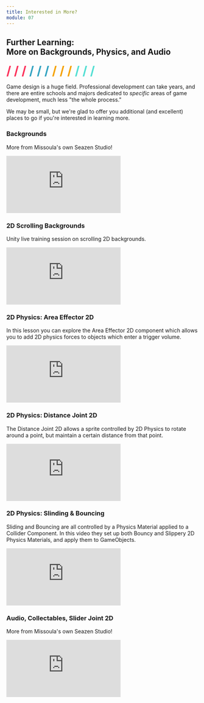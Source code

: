 ```yaml
---
title: Interested in More?
module: 07
---
```


## Further Learning:<br />More on Backgrounds, Physics, and Audio
<span style="color: #FC315A; font-size: xx-large; font-weight: bold">/ / / </span>
<span style="color: #33A3C1; font-size: xx-large; font-weight: bold">/ / / </span>
<span style="color: #F5A205; font-size: xx-large; font-weight: bold">/ / / </span>
<span style="color: #53DFD3; font-size: xx-large; font-weight: bold">/ / /</span>

Game design is a huge field. Professional development can take years, and there are entire schools and majors dedicated to _specific_ areas of game development, much less "the whole process."

We may be small, but we're glad to offer you additional (and excellent) places to go if you're interested in learning more.


### Backgrounds
More from Missoula's own Seazen Studio!

<div class="embed-responsive embed-responsive-16by9"><iframe class="embed-responsive-item" src="https://www.youtube.com/embed/uB8yTtmRiRg?list=PLGpqh3JS7l9LJMq8BAR0f-0qVYXggEc5z&v=uB8yTtmRiRg" frameborder="0" allowfullscreen></iframe></div>


### 2D Scrolling Backgrounds
Unity live training session on scrolling 2D backgrounds.

<div class="embed-responsive embed-responsive-16by9"><iframe class="embed-responsive-item" src="https://www.youtube.com/embed/GtNW9uD94uc?rel=0" frameborder="0" allowfullscreen></iframe></div>


### 2D Physics: Area Effector 2D
In this lesson you can explore the Area Effector 2D component which allows you to add 2D physics forces to objects which enter a trigger volume.

<div class="embed-responsive embed-responsive-16by9"><iframe class="embed-responsive-item" src="https://www.youtube.com/embed/hgUqhsAzGWs?rel=0" frameborder="0" allowfullscreen></iframe></div>


### 2D Physics: Distance Joint 2D
The Distance Joint 2D allows a sprite controlled by 2D Physics to rotate around a point, but maintain a certain distance from that point.

<div class="embed-responsive embed-responsive-16by9"><iframe class="embed-responsive-item" src="https://www.youtube.com/embed/wpd2W3bIwx4?rel=0" frameborder="0" allowfullscreen></iframe></div>


### 2D Physics: Slinding & Bouncing
Sliding and Bouncing are all controlled by a Physics Material applied to a Collider Component. In this video they set up both Bouncy and Slippery 2D Physics Materials, and apply them to GameObjects.

<div class="embed-responsive embed-responsive-16by9"><iframe class="embed-responsive-item" src="https://www.youtube.com/embed/23HEMKfMKKk?rel=0" frameborder="0" allowfullscreen></iframe></div>


### Audio, Collectables, Slider Joint 2D
More from Missoula's own Seazen Studio!

<div class="embed-responsive embed-responsive-16by9"><iframe class="embed-responsive-item" src="https://www.youtube.com/embed/xvza3IaSN2s?list=PLGpqh3JS7l9LJMq8BAR0f-0qVYXggEc5z&v=xvza3IaSN2s" frameborder="0" allowfullscreen></iframe></div>
